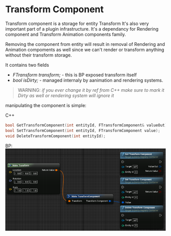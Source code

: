 # Transform Component

Transform component is a storage for entity Transform
It's also very important part of a plugin infrastructure.
It's a dependancy for Rendering component and Transform Animation components family.

Removing the component from entity will result in removal of Rendering and Animation compoments as well since we can't render or transform anything without their transform storage.

It contains two fields

* *FTransform transform;* -  this is BP exposed transform itself
* *bool isDirty;* - managed internaly by aanimation and rendering systems.

>WARNING: _if you ever change it by ref from C++ make sure to mark it Dirty as well or rendering system will ignore it_

manipulating the component is simple:

C++

```C++
bool GetTransformComponent(int entityId, FTransformComponent& valueOut);
bool SetTransformComponent(int entityId, FTransformComponent value);
void DeleteTransformComponent(int entityId);
```

BP:
![alt text](static/img/screens/transform_component.png "")
